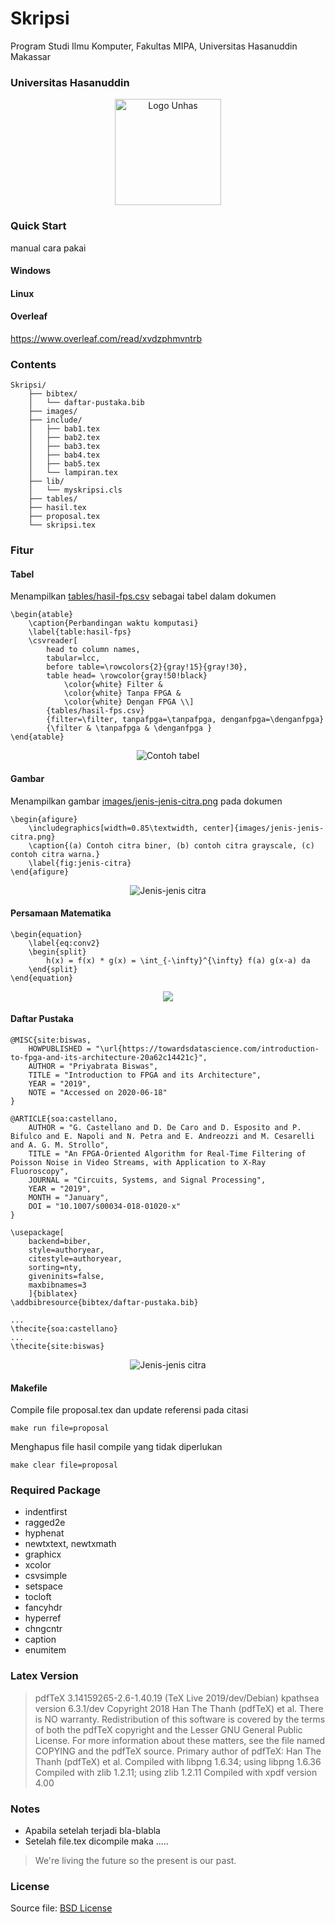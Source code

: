 # Skripsi
Program Studi Ilmu Komputer, Fakultas MIPA, Universitas Hasanuddin Makassar


### Universitas Hasanuddin
<p align="center">
    <img alt="Logo Unhas" src="https://raw.githubusercontent.com/dirsulaiman/Skripsi/master/images/logoUH-tumbnail.png" width="170px">
</p>



### Quick Start
manual cara pakai
#### Windows
#### Linux

#### Overleaf
https://www.overleaf.com/read/xvdzphmvntrb


### Contents

```
Skripsi/
    ├── bibtex/
    │   └── daftar-pustaka.bib
    ├── images/
    ├── include/
    │   ├── bab1.tex
    │   ├── bab2.tex
    │   ├── bab3.tex
    │   ├── bab4.tex
    │   ├── bab5.tex
    │   └── lampiran.tex
    ├── lib/
    │   └── myskripsi.cls
    ├── tables/
    ├── hasil.tex
    ├── proposal.tex
    └── skripsi.tex
```


### Fitur
#### Tabel
Menampilkan [tables/hasil-fps.csv](https://github.com/dirsulaiman/Skripsi/blob/master/tables/hasil-fps.csv) sebagai tabel dalam dokumen
```
\begin{atable}
    \caption{Perbandingan waktu komputasi}
    \label{table:hasil-fps}
    \csvreader[
        head to column names,
        tabular=lcc,
        before table=\rowcolors{2}{gray!15}{gray!30},
        table head= \rowcolor{gray!50!black} 
            \color{white} Filter & 
            \color{white} Tanpa FPGA & 
            \color{white} Dengan FPGA \\]
        {tables/hasil-fps.csv}
        {filter=\filter, tanpafpga=\tanpafpga, denganfpga=\denganfpga}
        {\filter & \tanpafpga & \denganfpga }
\end{atable}
```
<p align="center">
    <img alt="Contoh tabel" src="https://raw.githubusercontent.com/dirsulaiman/Skripsi/master/images/contoh-tabel.png">
</p>

#### Gambar
Menampilkan gambar [images/jenis-jenis-citra.png](https://github.com/dirsulaiman/Skripsi/blob/master/tables/hasil-fps.csv) pada dokumen
```
\begin{afigure}
    \includegraphics[width=0.85\textwidth, center]{images/jenis-jenis-citra.png}
    \caption{(a) Contoh citra biner, (b) contoh citra grayscale, (c) contoh citra warna.}
    \label{fig:jenis-citra}
\end{afigure}
```
<p align="center">
    <img alt="Jenis-jenis citra" src="https://raw.githubusercontent.com/dirsulaiman/Skripsi/master/images/contoh-gambar.png">
</p>

#### Persamaan Matematika
```
\begin{equation}
    \label{eq:conv2}
    \begin{split}
        h(x) = f(x) * g(x) = \int_{-\infty}^{\infty} f(a) g(x-a) da
    \end{split}
\end{equation}
```
<p align="center">
<img src="https://render.githubusercontent.com/render/math?math=h(x) = f(x) * g(x) = \int_{-\infty}^{\infty} f(a) g(x-a) da">
</p>


#### Daftar Pustaka
```
@MISC{site:biswas,
    HOWPUBLISHED = "\url{https://towardsdatascience.com/introduction-to-fpga-and-its-architecture-20a62c14421c}",
    AUTHOR = "Priyabrata Biswas",
    TITLE = "Introduction to FPGA and its Architecture",
	YEAR = "2019",
	NOTE = "Accessed on 2020-06-18"
}

@ARTICLE{soa:castellano,
    AUTHOR = "G. Castellano and D. De Caro and D. Esposito and P. Bifulco and E. Napoli and N. Petra and E. Andreozzi and M. Cesarelli and A. G. M. Strollo",
    TITLE = "An FPGA-Oriented Algorithm for Real-Time Filtering of Poisson Noise in Video Streams, with Application to X-Ray Fluoroscopy",
    JOURNAL = "Circuits, Systems, and Signal Processing",
    YEAR = "2019",
    MONTH = "January",
    DOI = "10.1007/s00034-018-01020-x"
}
```
```
\usepackage[
    backend=biber,
    style=authoryear,
    citestyle=authoryear,
    sorting=nty,
    giveninits=false,
    maxbibnames=3
    ]{biblatex}
\addbibresource{bibtex/daftar-pustaka.bib}
```
```
...
\thecite{soa:castellano}
...
\thecite{site:biswas}
```

<p align="center">
    <img alt="Jenis-jenis citra" src="https://raw.githubusercontent.com/dirsulaiman/Skripsi/master/images/contoh-daftar-pustaka.png">
</p>

#### Makefile
Compile file proposal.tex dan update referensi pada citasi
```
make run file=proposal
```
Menghapus file hasil compile yang tidak diperlukan 
```
make clear file=proposal
```

### Required Package
- indentfirst
- ragged2e
- hyphenat
- newtxtext, newtxmath
- graphicx
- xcolor
- csvsimple
- setspace
- tocloft
- fancyhdr
- hyperref
- chngcntr
- caption
- enumitem


### Latex Version
>pdfTeX 3.14159265-2.6-1.40.19 (TeX Live 2019/dev/Debian)
>kpathsea version 6.3.1/dev
>Copyright 2018 Han The Thanh (pdfTeX) et al.
>There is NO warranty.  Redistribution of this software is
>covered by the terms of both the pdfTeX copyright and
>the Lesser GNU General Public License.
>For more information about these matters, see the file
>named COPYING and the pdfTeX source.
>Primary author of pdfTeX: Han The Thanh (pdfTeX) et al.
>Compiled with libpng 1.6.34; using libpng 1.6.36
>Compiled with zlib 1.2.11; using zlib 1.2.11
>Compiled with xpdf version 4.00


### Notes
- Apabila setelah terjadi bla-blabla
- Setelah file.tex dicompile maka .....

> We're living the future so
> the present is our past.


### License
Source file: [BSD License](https://github.com/dirsulaiman/Skripsi/blob/master/LICENSE)
